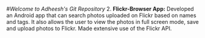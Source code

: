 #_Welcome to Adheesh's Git Repository_ 
2. __Flickr-Browser App:__ Developed an Android app that can search photos uploaded on Flickr based on names and tags. It also allows the user to view the photos in full screen mode, save and upload photos to Flickr. Made extensive use of the Flickr API.

